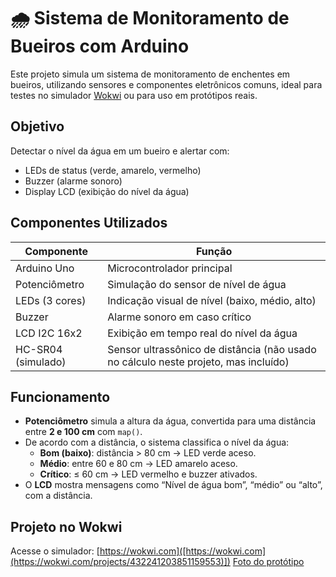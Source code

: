 # 🌧️ Sistema de Monitoramento de Bueiros com Arduino

Este projeto simula um sistema de monitoramento de enchentes em bueiros, utilizando sensores e componentes eletrônicos comuns, ideal para testes no simulador [Wokwi](https://wokwi.com/) ou para uso em protótipos reais.

##  Objetivo

Detectar o nível da água em um bueiro e alertar com:
- LEDs de status (verde, amarelo, vermelho)
- Buzzer (alarme sonoro)
- Display LCD (exibição do nível da água)

## Componentes Utilizados

| Componente         | Função                                  |
|--------------------|------------------------------------------|
| Arduino Uno        | Microcontrolador principal               |
| Potenciômetro      | Simulação do sensor de nível de água     |
| LEDs (3 cores)     | Indicação visual de nível (baixo, médio, alto) |
| Buzzer             | Alarme sonoro em caso crítico            |
| LCD I2C 16x2       | Exibição em tempo real do nível da água  |
| HC-SR04 (simulado) | Sensor ultrassônico de distância (não usado no cálculo neste projeto, mas incluído) |

## Funcionamento

- **Potenciômetro** simula a altura da água, convertida para uma distância entre **2 e 100 cm** com `map()`.
- De acordo com a distância, o sistema classifica o nível da água:
  - **Bom (baixo)**: distância > 80 cm → LED verde aceso.
  - **Médio**: entre 60 e 80 cm → LED amarelo aceso.
  - **Crítico**: ≤ 60 cm → LED vermelho e buzzer ativados.
- O **LCD** mostra mensagens como “Nível de água bom”, “médio” ou “alto”, com a distância.

## Projeto no Wokwi

Acesse o simulador: [https://wokwi.com]([https://wokwi.com](https://wokwi.com/projects/432241203851159553)])
[Foto do protótipo](https://github.com/user-attachments/assets/7d17bb03-6934-4bf6-8996-030ad9f3194c)



